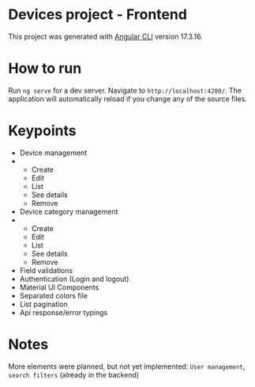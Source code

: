 # Devices project - Frontend

This project was generated with [Angular CLI](https://github.com/angular/angular-cli) version 17.3.16.

# How to run
Run `ng serve` for a dev server. Navigate to `http://localhost:4200/`. The application will automatically reload if you change any of the source files.

# Keypoints
- Device management
- - Create
  - Edit
  - List
  - See details
  - Remove
- Device category management
- - Create
  - Edit
  - List
  - See details
  - Remove
- Field validations
- Authentication (Login and logout)
- Material UI Components
- Separated colors file
- List pagination
- Api response/error typings

# Notes
More elements were planned, but not yet implemented: `User management`, `search filters` (already in the backend)
